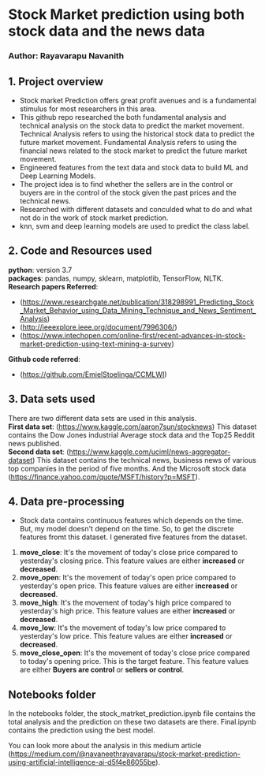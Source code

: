 # Stock Market prediction using both stock data and the news data
### Author: Rayavarapu Navanith

## 1. Project overview
* Stock market Prediction offers great profit avenues and is a fundamental stimulus for most researchers in this area. 
* This github repo researched the both fundamental analysis and technical analysis on the stock data to predict the market movement. Technical Analysis refers to using the historical stock data to predict the future market movement. Fundamental Analysis refers to using the financial news related to the stock market to predict the future market movement.
* Engineered features from the text data and stock data to build ML and Deep Learning Models. 
* The project idea is to find whether the sellers are in the control or buyers are in the control of the stock given the past prices and the technical news.
* Researched with different datasets and conculded what to do and what not do in the work of stock market prediction.
* knn, svm and deep learning models are used to predict the class label.

## 2. Code and Resources used
**python**: version 3.7  
**packages**: pandas, numpy, sklearn, matplotlib, TensorFlow, NLTK.  
**Research papers Referred**:
  * (https://www.researchgate.net/publication/318298991_Predicting_Stock_Market_Behavior_using_Data_Mining_Technique_and_News_Sentiment_Analysis)
  * (http://ieeexplore.ieee.org/document/7996306/)
  * (https://www.intechopen.com/online-first/recent-advances-in-stock-market-prediction-using-text-mining-a-survey)  
  
**Github code referred**:
  * (https://github.com/EmielStoelinga/CCMLWI)


## 3. Data sets used  
There are two different data sets are used in this analysis.  
**First data set**: (https://www.kaggle.com/aaron7sun/stocknews) This dataset contains the Dow Jones industrial Average stock data and the Top25 Reddit news published.  
**Second data set**: (https://www.kaggle.com/uciml/news-aggregator-dataset) This dataset contains the technical news, business news of various top companies in the period of five months. And the Microsoft stock data (https://finance.yahoo.com/quote/MSFT/history?p=MSFT).  

## 4. Data pre-processing  
* Stock data contains continuous features which depends on the time. But, my model doesn't depend on the time. So, to get the discrete features fromt this dataset. I generated five features from the dataset.  

 1. **move_close**: It's the movement of today's close price compared to yesterday's closing price. This feature values are either **increased** or **decreased**.  
 2. **move_open**: It's the movement of today's open price compared to yesterday's open price. This feature values are either **increased** or **decreased**.
 3. **move_high**: It's the movement of today's high price compared to yesterday's high price. This feature values are either **increased** or **decreased**.
 4. **move_low**:  It's the movement of today's low price compared to yesterday's low price. This feature values are either **increased** or **decreased**.
 5. **move_close_open**: It's the movement of today's close price compared to today's opening price. This is the target feature. This feature values are either **Buyers are control** or **sellers or control**.  
 
 

## Notebooks folder
In the notebooks folder, the stock_matrket_prediction.ipynb file contains the total analysis and the prediction on these two datasets are there. Final.ipynb contains the prediction using the best model.

You can look more about the analysis in this medium article (https://medium.com/@navaneethrayavarapu/stock-market-prediction-using-artificial-intelligence-ai-d5f4e86055be).

